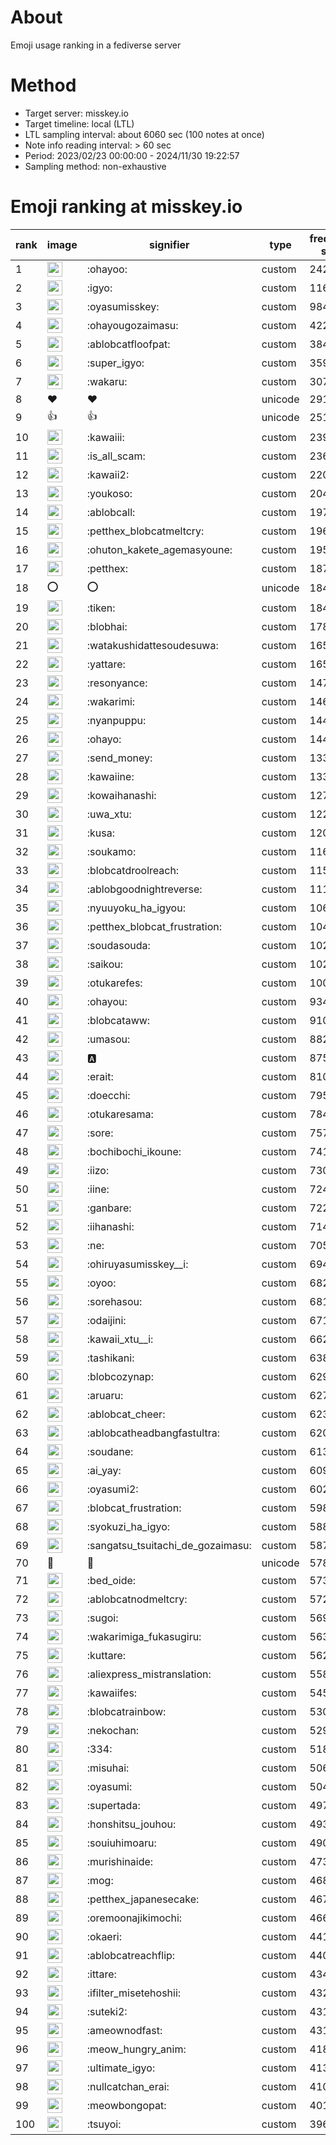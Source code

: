 # About
Emoji usage ranking in a fediverse server

# Method
- Target server: misskey.io
- Target timeline: local (LTL)
- LTL sampling interval: about 6060 sec (100 notes at once)
- Note info reading interval: > 60 sec
- Period: 2023/02/23 00:00:00 - 2024/11/30 19:22:57 
- Sampling method: non-exhaustive

# Emoji ranking at misskey.io

|rank|image|signifier|type|frequency score|
|----|----|----|----|----|
|1|<img height="24" src="https://misskey.io/emoji/ohayoo.webp">|:ohayoo:|custom|242652|
|2|<img height="24" src="https://misskey.io/emoji/igyo.webp">|:igyo:|custom|116271|
|3|<img height="24" src="https://misskey.io/emoji/oyasumisskey.webp">|:oyasumisskey:|custom|98495|
|4|<img height="24" src="https://misskey.io/emoji/ohayougozaimasu.webp">|:ohayougozaimasu:|custom|42233|
|5|<img height="24" src="https://misskey.io/emoji/ablobcatfloofpat.webp">|:ablobcatfloofpat:|custom|38424|
|6|<img height="24" src="https://misskey.io/emoji/super_igyo.webp">|:super_igyo:|custom|35964|
|7|<img height="24" src="https://misskey.io/emoji/wakaru.webp">|:wakaru:|custom|30745|
|8|❤|❤|unicode|29176|
|9|👍|👍|unicode|25107|
|10|<img height="24" src="https://misskey.io/emoji/kawaiii.webp">|:kawaiii:|custom|23957|
|11|<img height="24" src="https://misskey.io/emoji/is_all_scam.webp">|:is_all_scam:|custom|23679|
|12|<img height="24" src="https://misskey.io/emoji/kawaii2.webp">|:kawaii2:|custom|22079|
|13|<img height="24" src="https://misskey.io/emoji/youkoso.webp">|:youkoso:|custom|20476|
|14|<img height="24" src="https://misskey.io/emoji/ablobcall.webp">|:ablobcall:|custom|19705|
|15|<img height="24" src="https://misskey.io/emoji/petthex_blobcatmeltcry.webp">|:petthex_blobcatmeltcry:|custom|19645|
|16|<img height="24" src="https://misskey.io/emoji/ohuton_kakete_agemasyoune.webp">|:ohuton_kakete_agemasyoune:|custom|19581|
|17|<img height="24" src="https://misskey.io/emoji/petthex.webp">|:petthex:|custom|18765|
|18|⭕|⭕|unicode|18454|
|19|<img height="24" src="https://misskey.io/emoji/tiken.webp">|:tiken:|custom|18411|
|20|<img height="24" src="https://misskey.io/emoji/blobhai.webp">|:blobhai:|custom|17824|
|21|<img height="24" src="https://misskey.io/emoji/watakushidattesoudesuwa.webp">|:watakushidattesoudesuwa:|custom|16549|
|22|<img height="24" src="https://misskey.io/emoji/yattare.webp">|:yattare:|custom|16537|
|23|<img height="24" src="https://misskey.io/emoji/resonyance.webp">|:resonyance:|custom|14754|
|24|<img height="24" src="https://misskey.io/emoji/wakarimi.webp">|:wakarimi:|custom|14608|
|25|<img height="24" src="https://misskey.io/emoji/nyanpuppu.webp">|:nyanpuppu:|custom|14452|
|26|<img height="24" src="https://misskey.io/emoji/ohayo.webp">|:ohayo:|custom|14435|
|27|<img height="24" src="https://misskey.io/emoji/send_money.webp">|:send_money:|custom|13399|
|28|<img height="24" src="https://misskey.io/emoji/kawaiine.webp">|:kawaiine:|custom|13382|
|29|<img height="24" src="https://misskey.io/emoji/kowaihanashi.webp">|:kowaihanashi:|custom|12787|
|30|<img height="24" src="https://misskey.io/emoji/uwa_xtu.webp">|:uwa_xtu:|custom|12205|
|31|<img height="24" src="https://misskey.io/emoji/kusa.webp">|:kusa:|custom|12050|
|32|<img height="24" src="https://misskey.io/emoji/soukamo.webp">|:soukamo:|custom|11681|
|33|<img height="24" src="https://misskey.io/emoji/blobcatdroolreach.webp">|:blobcatdroolreach:|custom|11576|
|34|<img height="24" src="https://misskey.io/emoji/ablobgoodnightreverse.webp">|:ablobgoodnightreverse:|custom|11145|
|35|<img height="24" src="https://misskey.io/emoji/nyuuyoku_ha_igyou.webp">|:nyuuyoku_ha_igyou:|custom|10611|
|36|<img height="24" src="https://misskey.io/emoji/petthex_blobcat_frustration.webp">|:petthex_blobcat_frustration:|custom|10422|
|37|<img height="24" src="https://misskey.io/emoji/soudasouda.webp">|:soudasouda:|custom|10277|
|38|<img height="24" src="https://misskey.io/emoji/saikou.webp">|:saikou:|custom|10203|
|39|<img height="24" src="https://misskey.io/emoji/otukarefes.webp">|:otukarefes:|custom|10081|
|40|<img height="24" src="https://misskey.io/emoji/ohayou.webp">|:ohayou:|custom|9340|
|41|<img height="24" src="https://misskey.io/emoji/blobcataww.webp">|:blobcataww:|custom|9105|
|42|<img height="24" src="https://misskey.io/emoji/umasou.webp">|:umasou:|custom|8824|
|43|<img height="24" src="https://misskey.io/emoji/a.webp">|:a:|custom|8759|
|44|<img height="24" src="https://misskey.io/emoji/erait.webp">|:erait:|custom|8101|
|45|<img height="24" src="https://misskey.io/emoji/doecchi.webp">|:doecchi:|custom|7958|
|46|<img height="24" src="https://misskey.io/emoji/otukaresama.webp">|:otukaresama:|custom|7840|
|47|<img height="24" src="https://misskey.io/emoji/sore.webp">|:sore:|custom|7572|
|48|<img height="24" src="https://misskey.io/emoji/bochibochi_ikoune.webp">|:bochibochi_ikoune:|custom|7417|
|49|<img height="24" src="https://misskey.io/emoji/iizo.webp">|:iizo:|custom|7300|
|50|<img height="24" src="https://misskey.io/emoji/iine.webp">|:iine:|custom|7247|
|51|<img height="24" src="https://misskey.io/emoji/ganbare.webp">|:ganbare:|custom|7226|
|52|<img height="24" src="https://misskey.io/emoji/iihanashi.webp">|:iihanashi:|custom|7143|
|53|<img height="24" src="https://misskey.io/emoji/ne.webp">|:ne:|custom|7050|
|54|<img height="24" src="https://misskey.io/emoji/ohiruyasumisskey__i.webp">|:ohiruyasumisskey__i:|custom|6941|
|55|<img height="24" src="https://misskey.io/emoji/oyoo.webp">|:oyoo:|custom|6823|
|56|<img height="24" src="https://misskey.io/emoji/sorehasou.webp">|:sorehasou:|custom|6819|
|57|<img height="24" src="https://misskey.io/emoji/odaijini.webp">|:odaijini:|custom|6718|
|58|<img height="24" src="https://misskey.io/emoji/kawaii_xtu__i.webp">|:kawaii_xtu__i:|custom|6624|
|59|<img height="24" src="https://misskey.io/emoji/tashikani.webp">|:tashikani:|custom|6381|
|60|<img height="24" src="https://misskey.io/emoji/blobcozynap.webp">|:blobcozynap:|custom|6296|
|61|<img height="24" src="https://misskey.io/emoji/aruaru.webp">|:aruaru:|custom|6274|
|62|<img height="24" src="https://misskey.io/emoji/ablobcat_cheer.webp">|:ablobcat_cheer:|custom|6238|
|63|<img height="24" src="https://misskey.io/emoji/ablobcatheadbangfastultra.webp">|:ablobcatheadbangfastultra:|custom|6202|
|64|<img height="24" src="https://misskey.io/emoji/soudane.webp">|:soudane:|custom|6133|
|65|<img height="24" src="https://misskey.io/emoji/ai_yay.webp">|:ai_yay:|custom|6090|
|66|<img height="24" src="https://misskey.io/emoji/oyasumi2.webp">|:oyasumi2:|custom|6022|
|67|<img height="24" src="https://misskey.io/emoji/blobcat_frustration.webp">|:blobcat_frustration:|custom|5986|
|68|<img height="24" src="https://misskey.io/emoji/syokuzi_ha_igyo.webp">|:syokuzi_ha_igyo:|custom|5883|
|69|<img height="24" src="https://misskey.io/emoji/sangatsu_tsuitachi_de_gozaimasu.webp">|:sangatsu_tsuitachi_de_gozaimasu:|custom|5879|
|70|🎉|🎉|unicode|5781|
|71|<img height="24" src="https://misskey.io/emoji/bed_oide.webp">|:bed_oide:|custom|5730|
|72|<img height="24" src="https://misskey.io/emoji/ablobcatnodmeltcry.webp">|:ablobcatnodmeltcry:|custom|5724|
|73|<img height="24" src="https://misskey.io/emoji/sugoi.webp">|:sugoi:|custom|5692|
|74|<img height="24" src="https://misskey.io/emoji/wakarimiga_fukasugiru.webp">|:wakarimiga_fukasugiru:|custom|5631|
|75|<img height="24" src="https://misskey.io/emoji/kuttare.webp">|:kuttare:|custom|5625|
|76|<img height="24" src="https://misskey.io/emoji/aliexpress_mistranslation.webp">|:aliexpress_mistranslation:|custom|5583|
|77|<img height="24" src="https://misskey.io/emoji/kawaiifes.webp">|:kawaiifes:|custom|5452|
|78|<img height="24" src="https://misskey.io/emoji/blobcatrainbow.webp">|:blobcatrainbow:|custom|5307|
|79|<img height="24" src="https://misskey.io/emoji/nekochan.webp">|:nekochan:|custom|5291|
|80|<img height="24" src="https://misskey.io/emoji/334.webp">|:334:|custom|5182|
|81|<img height="24" src="https://misskey.io/emoji/misuhai.webp">|:misuhai:|custom|5061|
|82|<img height="24" src="https://misskey.io/emoji/oyasumi.webp">|:oyasumi:|custom|5047|
|83|<img height="24" src="https://misskey.io/emoji/supertada.webp">|:supertada:|custom|4976|
|84|<img height="24" src="https://misskey.io/emoji/honshitsu_jouhou.webp">|:honshitsu_jouhou:|custom|4934|
|85|<img height="24" src="https://misskey.io/emoji/souiuhimoaru.webp">|:souiuhimoaru:|custom|4903|
|86|<img height="24" src="https://misskey.io/emoji/murishinaide.webp">|:murishinaide:|custom|4738|
|87|<img height="24" src="https://misskey.io/emoji/mog.webp">|:mog:|custom|4682|
|88|<img height="24" src="https://misskey.io/emoji/petthex_japanesecake.webp">|:petthex_japanesecake:|custom|4676|
|89|<img height="24" src="https://misskey.io/emoji/oremoonajikimochi.webp">|:oremoonajikimochi:|custom|4665|
|90|<img height="24" src="https://misskey.io/emoji/okaeri.webp">|:okaeri:|custom|4414|
|91|<img height="24" src="https://misskey.io/emoji/ablobcatreachflip.webp">|:ablobcatreachflip:|custom|4405|
|92|<img height="24" src="https://misskey.io/emoji/ittare.webp">|:ittare:|custom|4341|
|93|<img height="24" src="https://misskey.io/emoji/ifilter_misetehoshii.webp">|:ifilter_misetehoshii:|custom|4323|
|94|<img height="24" src="https://misskey.io/emoji/suteki2.webp">|:suteki2:|custom|4318|
|95|<img height="24" src="https://misskey.io/emoji/ameownodfast.webp">|:ameownodfast:|custom|4318|
|96|<img height="24" src="https://misskey.io/emoji/meow_hungry_anim.webp">|:meow_hungry_anim:|custom|4184|
|97|<img height="24" src="https://misskey.io/emoji/ultimate_igyo.webp">|:ultimate_igyo:|custom|4131|
|98|<img height="24" src="https://misskey.io/emoji/nullcatchan_erai.webp">|:nullcatchan_erai:|custom|4102|
|99|<img height="24" src="https://misskey.io/emoji/meowbongopat.webp">|:meowbongopat:|custom|4019|
|100|<img height="24" src="https://misskey.io/emoji/tsuyoi.webp">|:tsuyoi:|custom|3966|
